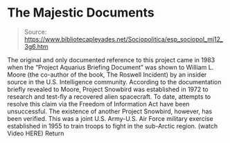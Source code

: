 # The Majestic Documents

> Source: https://www.bibliotecapleyades.net/Sociopolitica/esp_sociopol_mj12_3g6.htm

The original and only documented reference to this project came in 1983 when the “Project Aquarius Briefing Document” was shown to William L. Moore (the co-author of the book, The Roswell Incident) by an insider source in the U.S. Intelligence community.
According to the documentation briefly revealed to Moore, Project Snowbird was established in 1972 to research and test-fly a recovered alien spacecraft. To date, attempts to resolve this claim via the Freedom of Information Act have been unsuccessful. The existence of another Project Snowbird, however, has been verified. This was a joint U.S. Army-U.S. Air Force military exercise established in 1955 to train troops to fight in the sub-Arctic region. (watch Video HERE)
Return
